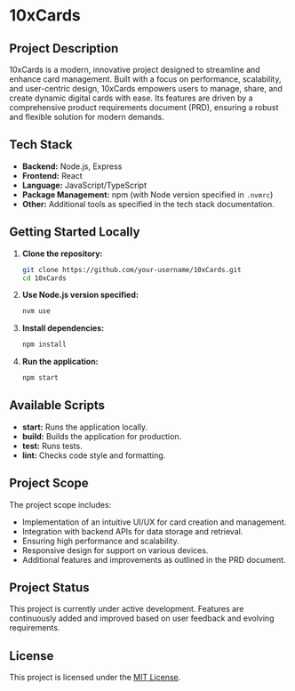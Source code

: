 # 10xCards

## Project Description
10xCards is a modern, innovative project designed to streamline and enhance card management. Built with a focus on performance, scalability, and user-centric design, 10xCards empowers users to manage, share, and create dynamic digital cards with ease. Its features are driven by a comprehensive product requirements document (PRD), ensuring a robust and flexible solution for modern demands.

## Tech Stack
- **Backend:** Node.js, Express
- **Frontend:** React
- **Language:** JavaScript/TypeScript
- **Package Management:** npm (with Node version specified in `.nvmrc`)
- **Other:** Additional tools as specified in the tech stack documentation.

## Getting Started Locally
1. **Clone the repository:**
   ```bash
   git clone https://github.com/your-username/10xCards.git
   cd 10xCards
   ```
2. **Use Node.js version specified:**
   ```bash
   nvm use
   ```
3. **Install dependencies:**
   ```bash
   npm install
   ```
4. **Run the application:**
   ```bash
   npm start
   ```

## Available Scripts
- **start:** Runs the application locally.
- **build:** Builds the application for production.
- **test:** Runs tests.
- **lint:** Checks code style and formatting.

## Project Scope
The project scope includes:
- Implementation of an intuitive UI/UX for card creation and management.
- Integration with backend APIs for data storage and retrieval.
- Ensuring high performance and scalability.
- Responsive design for support on various devices.
- Additional features and improvements as outlined in the PRD document.

## Project Status
This project is currently under active development. Features are continuously added and improved based on user feedback and evolving requirements.

## License
This project is licensed under the [MIT License](LICENSE).
